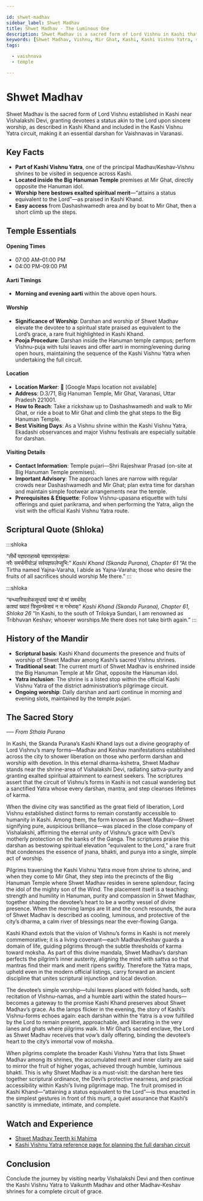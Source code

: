 ```yaml
---

id: shwet-madhav
sidebar_label: Shwet Madhav
title: Shwet Madhav - The Luminous One
description: Shwet Madhav is a sacred form of Lord Vishnu in Kashi that grants a spiritual status akin to the Lord upon sincere worship, as described in Kashi Khanda.
keywords: [Shwet Madhav, Vishnu, Mir Ghat, Kashi, Kashi Vishnu Yatra, spiritual status]
tags:

  - vaishnava
  - temple

---
```


# Shwet Madhav

Shwet Madhav is the sacred form of Lord Vishnu established in Kashi near Vishalakshi Devi, granting devotees a status akin to the Lord upon sincere worship, as described in Kashi Khand and included in the Kashi Vishnu Yatra circuit, making it an essential darshan for Vaishnavas in Varanasi.

## Key Facts

  * **Part of Kashi Vishnu Yatra**, one of the principal Madhav/Keshav-Vishnu shrines to be visited in sequence across Kashi.
  * **Located inside the Big Hanuman Temple** premises at Mir Ghat, directly opposite the Hanuman idol.
  * **Worship here bestows exalted spiritual merit**—“attains a status equivalent to the Lord”—as praised in Kashi Khand.
  * **Easy access** from Dashashwamedh area and by boat to Mir Ghat, then a short climb up the steps.

## Temple Essentials

#### Opening Times

  * 07:00 AM–01:00 PM
  * 04:00 PM–09:00 PM

#### Aarti Timings

  * **Morning and evening aarti** within the above open hours.

#### Worship

  * **Significance of Worship**: Darshan and worship of Shwet Madhav elevate the devotee to a spiritual state praised as equivalent to the Lord’s grace, a rare fruit highlighted in Kashi Khand.
  * **Pooja Procedure**: Darshan inside the Hanuman temple campus; perform Vishnu-puja with tulsi leaves and offer aarti in morning/evening during open hours, maintaining the sequence of the Kashi Vishnu Yatra when undertaking the full circuit.

#### Location

  * **Location Marker**: 📍 [Google Maps location not available]
  * **Address**: D.3/71, Big Hanuman Temple, Mir Ghat, Varanasi, Uttar Pradesh 221001.
  * **How to Reach**: Take a rickshaw up to Dashashwamedh and walk to Mir Ghat, or ride a boat to Mir Ghat and climb the ghat steps to the Big Hanuman Temple.
  * **Best Visiting Days**: As a Vishnu shrine within the Kashi Vishnu Yatra, Ekadashi observances and major Vishnu festivals are especially suitable for darshan.

#### Visiting Details

  * **Contact Information**: Temple pujari—Shri Rajeshwar Prasad (on-site at Big Hanuman Temple premises).
  * **Important Advisory**: The approach lanes are narrow with regular crowds near Dashashwamedh and Mir Ghat; plan extra time for darshan and maintain simple footwear arrangements near the temple.
  * **Prerequisites & Etiquette**: Follow Vishnu-upasana etiquette with tulsi offerings and quiet parikrama, and when performing the Yatra, align the visit with the official Kashi Vishnu Yatra route.

## Scriptural Quote (Shloka)

:::shloka

<Verse>
“तीर्थे यज्ञवराहाख्ये यज्ञवाराहसंज्ञकः <br/>
नरैः समर्चनीयोऽहं सर्वयज्ञफलेप्सुभि:”
</Verse>

<Source>
<em> Kashi Khand (Skanda Purana), Chapter 61 </em>
</Source>

<Translation>
“At the Tirtha named Yajna-Varaha, I abide as Yajna-Varaha; those who desire the fruits of all sacrifices should worship Me there.”
</Translation>
:::

:::shloka

<Verse>
“वन्ध्यास्त्रिलोकसुन्दर्या याम्यां यो मां समर्चयेत् <br/>
काश्यां ख्यातं त्रिभुवनकेशवं न स गर्भभाक्”
</Verse>

<Source>
<em> Kashi Khand (Skanda Purana), Chapter 61, Shloka 26 </em>
</Source>

<Translation>
“In Kashi, to the south of Trilokya Sundari, I am renowned as Tribhuvan Keshav; whoever worships Me there does not take birth again.”
</Translation>
:::

## History of the Mandir

  * **Scriptural basis**: Kashi Khand documents the presence and fruits of worship of Shwet Madhav among Kashi’s sacred Vishnu shrines.
  * **Traditional seat**: The current murti of Shwet Madhav is enshrined inside the Big Hanuman Temple at Mir Ghat, opposite the Hanuman idol.
  * **Yatra inclusion**: The shrine is a listed stop within the official Kashi Vishnu Yatra of the district administration’s pilgrimage circuit.
  * **Ongoing worship**: Daily darshan and aarti continue in morning and evening slots, maintained by the temple pujari.

## The Sacred Story

*── From Sthala Purana*

In Kashi, the Skanda Purana’s Kashi Khand lays out a divine geography of Lord Vishnu’s many forms—Madhav and Keshav manifestations established across the city to shower liberation on those who perform darshan and worship with devotion. In this eternal dharma-kshetra, Shwet Madhav stands near the shrine-area of Vishalakshi Devi, radiating sattva-purity and granting exalted spiritual attainment to earnest seekers. The scriptures assert that the circuit of Vishnu’s forms in Kashi is not casual wandering but a sanctified Yatra whose every darshan, mantra, and step cleanses lifetimes of karma.

When the divine city was sanctified as the great field of liberation, Lord Vishnu established distinct forms to remain constantly accessible to humanity in Kashi. Among them, the form known as Shwet Madhav—Shwet signifying pure, auspicious brilliance—was placed in the close company of Vishalakshi, affirming the eternal unity of Vishnu’s grace with Devi’s motherly protection on the banks of the Ganga. The scriptures praise this darshan as bestowing spiritual elevation “equivalent to the Lord,” a rare fruit that condenses the essence of jnana, bhakti, and punya into a single, simple act of worship.

Pilgrims traversing the Kashi Vishnu Yatra move from shrine to shrine, and when they come to Mir Ghat, they step into the precincts of the Big Hanuman Temple where Shwet Madhav resides in serene splendour, facing the idol of the mighty son of the Wind. The placement itself is a teaching: strength and humility in Hanuman, purity and compassion in Shwet Madhav, together shaping the devotee’s heart to be a worthy vessel of divine presence. When the morning lamps are lit and the conch resounds, the aura of Shwet Madhav is described as cooling, luminous, and protective of the city’s dharma, a calm river of blessings near the ever-flowing Ganga.

Kashi Khand extols that the vision of Vishnu’s forms in Kashi is not merely commemorative; it is a living covenant—each Madhav/Keshav guards a domain of life, guiding pilgrims through the subtle thresholds of karma toward moksha. As part of this divine mandala, Shwet Madhav’s darshan perfects the pilgrim’s inner austerity, aligning the mind with sattva so that mantras find their mark and merit ripens swiftly. Therefore the Yatra maps, upheld even in the modern official listings, carry forward an ancient discipline that unites scriptural injunction and local devotion.

The devotee’s simple worship—tulsi leaves placed with folded hands, soft recitation of Vishnu-namas, and a humble aarti within the stated hours—becomes a gateway to the promise Kashi Khand preserves about Shwet Madhav’s grace. As the lamps flicker in the evening, the story of Kashi’s Vishnu-forms echoes again: each darshan within the Yatra is a vow fulfilled by the Lord to remain present, approachable, and liberating in the very lanes and ghats where pilgrims walk. In Mir Ghat’s sacred enclave, the Lord as Shwet Madhav receives that vow’s daily offering, binding the devotee’s heart to the city’s immortal vow of moksha.

When pilgrims complete the broader Kashi Vishnu Yatra that lists Shwet Madhav among its shrines, the accumulated merit and inner clarity are said to mirror the fruit of higher yogas, achieved through humble, luminous bhakti. This is why Shwet Madhav is a must-visit: the darshan here ties together scriptural ordinance, the Devi’s protective nearness, and practical accessibility within Kashi’s living pilgrimage map. The fruit promised in Kashi Khand—“attaining a status equivalent to the Lord”—is thus enacted in the simplest gestures in front of this murti, a quiet assurance that Kashi’s sanctity is immediate, intimate, and complete.

## Watch and Experience

  * [Shwet Madhav Teerth ki Mahima](https://www.youtube.com/watch?v=2nf2rioMK_0)
  * [Kashi Vishnu Yatra reference page for planning the full darshan circuit](https://kashi.gov.in/varanasi-yatra/kashi-vishnu-yatra)

## Conclusion

Conclude the journey by visiting nearby Vishalakshi Devi and then continue the Kashi Vishnu Yatra to Vaikunth Madhav and other Madhav-Keshav shrines for a complete circuit of grace.